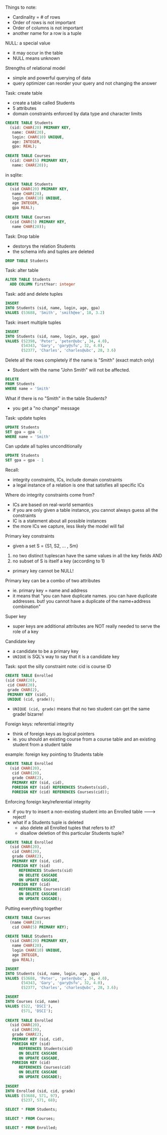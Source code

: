 Things to note:
- Cardinality = # of rows
- Order of rows is not important
- Order of columns is not important
- another name for a row is a tuple

NULL: a special value
- it may occur in the table
- NULL means unknown

Strengths of relational model
- simple and powerful querying of data
- query optimizer can reorder your query and not changing the answer

Task: create table
- create a table called Students
- 5 attributes
- domain constraints enforced by data type and character limits
```sql
CREATE TABLE Students
  (sid: CHAR(20) PRIMARY KEY,
   name: CHAR(20),
   login: CHAR(10) UNIQUE,
   age: INTEGER,
   gpa: REAL);
   
CREATE TABLE Courses
  (cid: CHAR(5) PRIMARY KEY,
   name: CHAR(20));
```
in sqlite:
```sql
CREATE TABLE Students
  (sid CHAR(20) PRIMARY KEY,
   name CHAR(20),
   login CHAR(10) UNIQUE,
   age INTEGER,
   gpa REAL);
   
CREATE TABLE Courses
  (cid CHAR(5) PRIMARY KEY,
   name CHAR(20));
```


Task: Drop table
- destorys the relation Students
- the schema info and tuples are deleted
```sql
DROP TABLE Students
```

Task: alter table
```sql
ALTER TABLE Students
  ADD COLUMN firstYear: integer
```

Task: add and delete tuples

```sql
INSERT
INTO Students (sid, name, login, age, gpa)
VALUES (53688, 'Smith', 'smith@ee', 18, 3.2)
```

Task: insert multiple tuples
```sql
INSERT
INTO Students (sid, name, login, age, gpa)
VALUES (52398, 'Peter', 'peter@ubc', 34, 4.0),
       (54343, 'Gary', 'gary@sfu', 32, 4.0),
       (52377, 'Charles', 'charles@ubc', 28, 3.6)
``` 

Delete all the rows completely if the name is "Smith" (exact match only)
- Student with the name "John Smith" will not be affected.
```sql
DELETE
FROM Students
WHERE name = 'Smith'
```
What if there is no "Smith" in the table Students?
- you get a "no change" message

Task: update tuples

```sql
UPDATE Students
SET gpa = gpa -1
WHERE name = 'Smith'
```

Can update all tuples unconditionally
```sql
UPDATE Students
SET gpa = gpa - 1
```
Recall: 
- integrity constraints, ICs, include domain constraints 
- a legal instance of a relation is one that satisfies all specific ICs

Where do integrity constraints come from?
- ICs are based on real-world semantics
- if you are only given a table instance, you cannot always guess all the constraints
- IC is a statement about all possible instances
- the more ICs we capture, less likely the model will fail

Primary key constraints
- given a set S = {S1, S2, ... , Sm}
1. no two distinct tuplescan have the same values in all the key fields AND
2. no subset of S is itself a key (according to 1)
- primary key cannot be NULL!

Primary key can be a combo of two attributes
- ie. primary key = name and address
- it means that "you can have duplicate names. you can have duplicate addresses. but! you cannot have a duplicate of the name+address combination"

Super key
- super keys are additional attributes are NOT really needed to serve the role of a key

Candidate key
- a candidate to be a primary key
- `UNIQUE` is SQL's way to say that it is a candidate key

Task: spot the silly constraint
note: cid is course ID
```sql
CREATE TABLE Enrolled
(sid CHAR(20),
 cid CHAR(20),
 grade CHAR(2),
 PRIMARY KEY (sid),
 UNIQUE (cid, grade));
```
-  `UNIQUE (cid, grade)` means that no two student can get the same grade! bizarre!

Foreign keys: referential integrity
- think of foreign keys as logical pointers
- ie. you should an existing course from a course table and an existing student from a student table

example: foreign key pointing to Students table
```sql
CREATE TABLE Enrolled
  (sid CHAR(20),
   cid CHAR(20),
   grade CHAR(2),
   PRIMARY KEY (sid, cid),
   FOREIGN KEY (sid) REFERENCES Students(sid),
   FOREIGN KEY (cid) REFERENCES Courses(cid));
``` 
Enforcing foreign key/referential integrity
- if you try to insert a non-existing student into an Enrolled table ---> reject!
- what if a Students tuple is deleted
  - also delete all Enrolled tuples that refers to it?
  - disallow  deletion of this particular Students tuple?
  
```sql
CREATE TABLE Enrolled
  (sid CHAR(20),
   cid CHAR(20),
   grade CHAR(2),
   PRIMARY KEY (sid, cid),
   FOREIGN KEY (sid) 
      REFERENCES Students(sid)
      ON DELETE CASCADE
      ON UPDATE CASCADE,
   FOREIGN KEY (cid) 
      REFERENCES Courses(cid)
      ON DELETE CASCADE
      ON UPDATE CASCADE);
``` 
Putting everything together

```sql
CREATE TABLE Courses
  (name CHAR(20),
   cid CHAR(5) PRIMARY KEY);

CREATE TABLE Students
  (sid CHAR(20) PRIMARY KEY,
   name CHAR(20),
   login CHAR(10) UNIQUE,
   age INTEGER,
   gpa REAL);

INSERT
INTO Students (sid, name, login, age, gpa)
VALUES (53688, 'Peter', 'peter@ubc', 34, 4.0),
       (54343, 'Gary', 'gary@sfu', 32, 4.0),
       (52377, 'Charles', 'charles@ubc', 28, 3.6);

INSERT
INTO Courses (cid, name)
VALUES (522, 'DSCI'),
       (571, 'DSCI');
       
CREATE TABLE Enrolled
  (sid CHAR(20),
   cid CHAR(20),
   grade CHAR(2),
   PRIMARY KEY (sid, cid),
   FOREIGN KEY (sid) 
      REFERENCES Students(sid)
      ON DELETE CASCADE
      ON UPDATE CASCADE,
   FOREIGN KEY (cid) 
      REFERENCES Courses(cid)
      ON DELETE CASCADE
      ON UPDATE CASCADE);
      
INSERT
INTO Enrolled (sid, cid, grade)
VALUES (53688, 571, 97),
       (5237, 571, 68);

SELECT * FROM Students;

SELECT * FROM Courses;

SELECT * FROM Enrolled;
```
